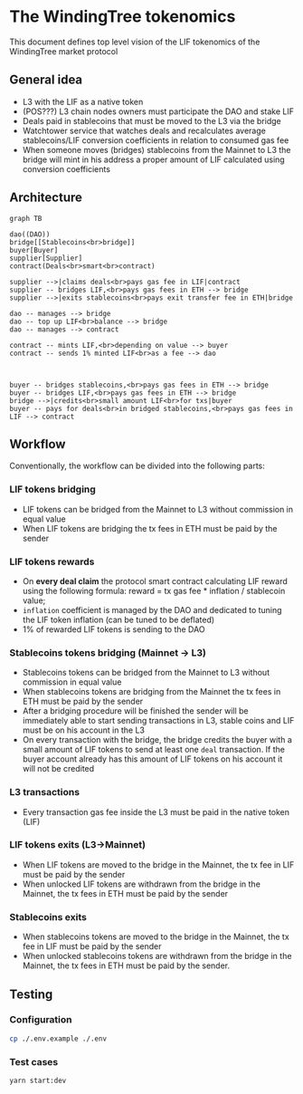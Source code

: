 # The WindingTree tokenomics

This document defines top level vision of the LIF tokenomics of the WindingTree market protocol

## General idea

- L3 with the LIF as a native token
- (POS???) L3 chain nodes owners must participate the DAO and stake LIF
- Deals paid in stablecoins that must be moved to the L3 via the bridge
- Watchtower service that watches deals and recalculates average stablecoins/LIF conversion coefficients in relation to consumed gas fee
- When someone moves (bridges) stablecoins from the Mainnet to L3 the bridge will mint in his address a proper amount of LIF calculated using conversion coefficients

## Architecture

```mermaid
graph TB

dao((DAO))
bridge[[Stablecoins<br>bridge]]
buyer[Buyer]
supplier[Supplier]
contract(Deals<br>smart<br>contract)

supplier -->|claims deals<br>pays gas fee in LIF|contract
supplier -- bridges LIF,<br>pays gas fees in ETH --> bridge
supplier -->|exits stablecoins<br>pays exit transfer fee in ETH|bridge

dao -- manages --> bridge
dao -- top up LIF<br>balance --> bridge
dao -- manages --> contract

contract -- mints LIF,<br>depending on value --> buyer
contract -- sends 1% minted LIF<br>as a fee --> dao



buyer -- bridges stablecoins,<br>pays gas fees in ETH --> bridge
buyer -- bridges LIF,<br>pays gas fees in ETH --> bridge
bridge -->|credits<br>small amount LIF<br>for txs|buyer
buyer -- pays for deals<br>in bridged stablecoins,<br>pays gas fees in LIF --> contract
```

## Workflow

Conventionally, the workflow can be divided into the following parts:

### LIF tokens bridging

- LIF tokens can be bridged from the Mainnet to L3 without commission in equal value
- When LIF tokens are bridging the tx fees in ETH must be paid by the sender

### LIF tokens rewards

- On **every deal claim** the protocol smart contract calculating LIF reward using the following formula: reward = tx gas fee \* inflation / stablecoin value;
- `inflation` coefficient is managed by the DAO and dedicated to tuning the LIF token inflation (can be tuned to be deflated)
- 1% of rewarded LIF tokens is sending to the DAO

### Stablecoins tokens bridging (Mainnet -> L3)

- Stablecoins tokens can be bridged from the Mainnet to L3 without commission in equal value
- When stablecoins tokens are bridging from the Mainnet the tx fees in ETH must be paid by the sender
- After a bridging procedure will be finished the sender will be immediately able to start sending transactions in L3, stable coins and LIF must be on his account in the L3
- On every transaction with the bridge, the bridge credits the buyer with a small amount of LIF tokens to send at least one `deal` transaction. If the buyer account already has this amount of LIF tokens on his account it will not be credited

### L3 transactions

- Every transaction gas fee inside the L3 must be paid in the native token (LIF)

### LIF tokens exits (L3->Mainnet)

- When LIF tokens are moved to the bridge in the Mainnet, the tx fee in LIF must be paid by the sender
- When unlocked LIF tokens are withdrawn from the bridge in the Mainnet, the tx fees in ETH must be paid by the sender

### Stablecoins exits

- When stablecoins tokens are moved to the bridge in the Mainnet, the tx fee in LIF must be paid by the sender
- When unlocked stablecoins tokens are withdrawn from the bridge in the Mainnet, the tx fees in ETH must be paid by the sender.

## Testing

### Configuration

```bash
cp ./.env.example ./.env
```

### Test cases

```bash
yarn start:dev
```
